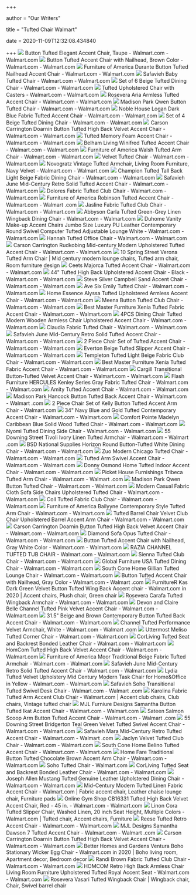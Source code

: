 +++
        
author = "Our Writers"
        
title = "Tufted Chair Walmart"
        
date = 2020-11-09T12:32:08.434840
        
+++
[ ![](https://i5.walmartimages.com/asr/0dadf81a-3a86-4bf8-95bd-fc63c3548f6c_1.653df62390f45abc173f8064822a0852.jpeg?odnWidth=612&odnHeight=612&odnBg=ffffff)](https://i5.walmartimages.com/asr/0dadf81a-3a86-4bf8-95bd-fc63c3548f6c_1.653df62390f45abc173f8064822a0852.jpeg?odnWidth=612&odnHeight=612&odnBg=ffffff) Button Tufted Elegant Accent Chair, Taupe - Walmart.com - Walmart.com
[ ![](https://i5.walmartimages.com/asr/ee75dd30-ff09-470d-8611-8f77c86f9a03_1.48ba5d82b0ae51348963966c292f08ad.jpeg?odnWidth=612&odnHeight=612&odnBg=ffffff)](https://i5.walmartimages.com/asr/ee75dd30-ff09-470d-8611-8f77c86f9a03_1.48ba5d82b0ae51348963966c292f08ad.jpeg?odnWidth=612&odnHeight=612&odnBg=ffffff) Button Tufted Accent Chair with Nailhead, Brown Color - Walmart.com -  Walmart.com
[ ![](https://i5.walmartimages.com/asr/baacddd7-db63-436b-abe8-8b16afa84139_1.d59a3feeca1cf2663437b101afb6d6d9.jpeg?odnWidth=612&odnHeight=612&odnBg=ffffff)](https://i5.walmartimages.com/asr/baacddd7-db63-436b-abe8-8b16afa84139_1.d59a3feeca1cf2663437b101afb6d6d9.jpeg?odnWidth=612&odnHeight=612&odnBg=ffffff) Furniture of America Durante Button Tufted Nailhead Accent Chair - Walmart.com  - Walmart.com
[ ![](https://i5.walmartimages.com/asr/c8cda7b8-1af8-468c-80cb-e3676ea32b6e_1.8d3b2d468aa12083e90cf013ac8c1d8f.jpeg?odnWidth=612&odnHeight=612&odnBg=ffffff)](https://i5.walmartimages.com/asr/c8cda7b8-1af8-468c-80cb-e3676ea32b6e_1.8d3b2d468aa12083e90cf013ac8c1d8f.jpeg?odnWidth=612&odnHeight=612&odnBg=ffffff) Safavieh Baby Tufted Chair - Walmart.com - Walmart.com
[ ![](https://i5.walmartimages.com/asr/761c1731-fa64-444a-9446-694fb0799502_1.aaac45a1f36de389f5098c139e9d1c46.jpeg?odnWidth=612&odnHeight=612&odnBg=ffffff)](https://i5.walmartimages.com/asr/761c1731-fa64-444a-9446-694fb0799502_1.aaac45a1f36de389f5098c139e9d1c46.jpeg?odnWidth=612&odnHeight=612&odnBg=ffffff) Set of 6 Beige Tufted Dining Chair - Walmart.com - Walmart.com
[ ![](https://i5.walmartimages.com/asr/e74e6d92-6d23-4fb6-84c3-59cc8edd1e04_2.ea734f065e137d9faf10c48c049d8ee9.jpeg?odnWidth=612&odnHeight=612&odnBg=ffffff)](https://i5.walmartimages.com/asr/e74e6d92-6d23-4fb6-84c3-59cc8edd1e04_2.ea734f065e137d9faf10c48c049d8ee9.jpeg?odnWidth=612&odnHeight=612&odnBg=ffffff) Tufted Upholstered Chair with Casters - Walmart.com - Walmart.com
[ ![](https://i5.walmartimages.com/asr/6f53c263-9b71-45e5-8674-a5fa620995e5_1.5b5e2dc6fbd4dcfed07bb498b999eb59.jpeg?odnWidth=612&odnHeight=612&odnBg=ffffff)](https://i5.walmartimages.com/asr/6f53c263-9b71-45e5-8674-a5fa620995e5_1.5b5e2dc6fbd4dcfed07bb498b999eb59.jpeg?odnWidth=612&odnHeight=612&odnBg=ffffff) Rosevera Aria Armless Tufted Accent Chair - Walmart.com - Walmart.com
[ ![](https://i5.walmartimages.com/asr/d4618f70-f426-4174-887f-564f7241240f_1.48964a06f237ad77ab2b1a6cefbea5d4.jpeg?odnWidth=612&odnHeight=612&odnBg=ffffff)](https://i5.walmartimages.com/asr/d4618f70-f426-4174-887f-564f7241240f_1.48964a06f237ad77ab2b1a6cefbea5d4.jpeg?odnWidth=612&odnHeight=612&odnBg=ffffff) Madison Park Qwen Button Tufted Chair - Walmart.com - Walmart.com
[ ![](https://i5.walmartimages.com/asr/472dcf5b-2f1d-4e6f-87ac-e4b2a1611125_1.07a34676891db5aa35bb34f7e2865e80.jpeg?odnWidth=612&odnHeight=612&odnBg=ffffff)](https://i5.walmartimages.com/asr/472dcf5b-2f1d-4e6f-87ac-e4b2a1611125_1.07a34676891db5aa35bb34f7e2865e80.jpeg?odnWidth=612&odnHeight=612&odnBg=ffffff) Noble House Logan Dark Blue Fabric Tufted Accent Chair - Walmart.com -  Walmart.com
[ ![](https://i5.walmartimages.com/asr/6e285601-da21-476e-b2af-36cc9171e653_1.60272256e25477f04f8add88a347ac8b.jpeg?odnWidth=612&odnHeight=612&odnBg=ffffff)](https://i5.walmartimages.com/asr/6e285601-da21-476e-b2af-36cc9171e653_1.60272256e25477f04f8add88a347ac8b.jpeg?odnWidth=612&odnHeight=612&odnBg=ffffff) Set of 4 Beige Tufted Dining Chair - Walmart.com - Walmart.com
[ ![](https://i5.walmartimages.com/asr/6bb946a8-5799-40ac-a547-5cf449507192_1.f1944188f37516a5be8566322ecbc883.jpeg?odnWidth=612&odnHeight=612&odnBg=ffffff)](https://i5.walmartimages.com/asr/6bb946a8-5799-40ac-a547-5cf449507192_1.f1944188f37516a5be8566322ecbc883.jpeg?odnWidth=612&odnHeight=612&odnBg=ffffff) Carson Carrington Doarnin Button Tufted High Back Velvet Accent Chair -  Walmart.com - Walmart.com
[ ![](https://i5.walmartimages.com/asr/2e2a8b20-d5ae-4a6b-a6a0-ffd1b78ca20b_1.dced8202e891a1dc6085028901feaf39.jpeg?odnWidth=612&odnHeight=612&odnBg=ffffff)](https://i5.walmartimages.com/asr/2e2a8b20-d5ae-4a6b-a6a0-ffd1b78ca20b_1.dced8202e891a1dc6085028901feaf39.jpeg?odnWidth=612&odnHeight=612&odnBg=ffffff) Tufted Memory Foam Accent Chair - Walmart.com - Walmart.com
[ ![](https://i5.walmartimages.com/asr/4a553554-9dd0-47da-ba1a-51b910cc9a89_1.5f1ee99ffe3723359d808cb701572de5.jpeg?odnWidth=612&odnHeight=612&odnBg=ffffff)](https://i5.walmartimages.com/asr/4a553554-9dd0-47da-ba1a-51b910cc9a89_1.5f1ee99ffe3723359d808cb701572de5.jpeg?odnWidth=612&odnHeight=612&odnBg=ffffff) Belham Living Winifred Tufted Accent Chair - Walmart.com - Walmart.com
[ ![](https://i5.walmartimages.com/asr/f4d2f776-32cb-4611-990a-830bbf1fc208_1.2c3824b73ad6fd877fd358e1f64f75d0.jpeg?odnWidth=612&odnHeight=612&odnBg=ffffff)](https://i5.walmartimages.com/asr/f4d2f776-32cb-4611-990a-830bbf1fc208_1.2c3824b73ad6fd877fd358e1f64f75d0.jpeg?odnWidth=612&odnHeight=612&odnBg=ffffff) Furniture of America Walsh Tufted Arm Chair - Walmart.com - Walmart.com
[ ![](https://i5.walmartimages.com/asr/d71d4ff8-7ba4-4d25-91e5-464970a9c324_1.fa2f6aea6fd5a10db630c4071a94502d.jpeg?odnWidth=612&odnHeight=612&odnBg=ffffff)](https://i5.walmartimages.com/asr/d71d4ff8-7ba4-4d25-91e5-464970a9c324_1.fa2f6aea6fd5a10db630c4071a94502d.jpeg?odnWidth=612&odnHeight=612&odnBg=ffffff) Velvet Tufted Chair - Walmart.com - Walmart.com
[ ![](https://i5.walmartimages.com/asr/11ba1227-bc11-4385-8e03-2b7d0c270b5c_1.62e25fa8e28c4f9d2c7228e6f9da7a6d.jpeg)](https://i5.walmartimages.com/asr/11ba1227-bc11-4385-8e03-2b7d0c270b5c_1.62e25fa8e28c4f9d2c7228e6f9da7a6d.jpeg) Novogratz Vintage Tufted Armchair, Living Room Furniture, Navy Velvet -  Walmart.com - Walmart.com
[ ![](https://i5.walmartimages.com/asr/3b556084-8d20-461f-8605-74e1e3bdb891_1.216887095487b8851b03751635161ef6.jpeg)](https://i5.walmartimages.com/asr/3b556084-8d20-461f-8605-74e1e3bdb891_1.216887095487b8851b03751635161ef6.jpeg) Champion Tufted Tall Back Light Beige Fabric Dining Chair - Walmart.com -  Walmart.com
[ ![](https://i5.walmartimages.com/asr/db71c350-e391-414a-b218-72083d382496_1.7fe1a27d9f411601d02d2e57a5de66fd.jpeg?odnWidth=2000&odnHeight=2000&odnBg=ffffff)](https://i5.walmartimages.com/asr/db71c350-e391-414a-b218-72083d382496_1.7fe1a27d9f411601d02d2e57a5de66fd.jpeg?odnWidth=2000&odnHeight=2000&odnBg=ffffff) Safavieh June Mid-Century Retro Solid Tufted Accent Chair - Walmart.com -  Walmart.com
[ ![](https://i5.walmartimages.com/asr/9b824727-dee0-49ad-8072-5357183f4f75_1.ad820fd397a859fb1c4e1df45287dabc.jpeg?odnWidth=612&odnHeight=612&odnBg=ffffff)](https://i5.walmartimages.com/asr/9b824727-dee0-49ad-8072-5357183f4f75_1.ad820fd397a859fb1c4e1df45287dabc.jpeg?odnWidth=612&odnHeight=612&odnBg=ffffff) Dolores Fabric Tufted Club Chair - Walmart.com - Walmart.com
[ ![](https://i5.walmartimages.com/asr/7d818f31-2215-468e-be5d-b385c3668371_1.81b199c65979413bc9935f6a917c67be.jpeg?odnWidth=612&odnHeight=612&odnBg=ffffff)](https://i5.walmartimages.com/asr/7d818f31-2215-468e-be5d-b385c3668371_1.81b199c65979413bc9935f6a917c67be.jpeg?odnWidth=612&odnHeight=612&odnBg=ffffff) Furniture of America Robinson Tufted Accent Chair - Walmart.com - Walmart .com
[ ![](https://i5.walmartimages.com/asr/52c89b84-c661-4938-bceb-03ff079ea7d4_1.3865461d5f18cec22345920880e8257c.jpeg?odnWidth=612&odnHeight=612&odnBg=ffffff)](https://i5.walmartimages.com/asr/52c89b84-c661-4938-bceb-03ff079ea7d4_1.3865461d5f18cec22345920880e8257c.jpeg?odnWidth=612&odnHeight=612&odnBg=ffffff) Jasline Fabric Tufted Club Chair - Walmart.com - Walmart.com
[ ![](https://i5.walmartimages.com/asr/64834748-b838-4c73-970d-56aba6dc7cf0_1.65b744592b70428c456f8d5559dbe368.jpeg?odnWidth=612&odnHeight=612&odnBg=ffffff)](https://i5.walmartimages.com/asr/64834748-b838-4c73-970d-56aba6dc7cf0_1.65b744592b70428c456f8d5559dbe368.jpeg?odnWidth=612&odnHeight=612&odnBg=ffffff) Abbyson Carla Tufted Green-Grey Linen Wingback Dining Chair - Walmart.com -  Walmart.com
[ ![](https://i5.walmartimages.com/asr/fb6cca62-ee87-49f9-aab6-107fa2687270_1.7152a7fbef17cc273a495ebcfb42bad9.jpeg)](https://i5.walmartimages.com/asr/fb6cca62-ee87-49f9-aab6-107fa2687270_1.7152a7fbef17cc273a495ebcfb42bad9.jpeg) Duhome Vanity Make-up Accent Chairs Jumbo Size Luxury PU Leather  Contemporary Round Swivel Computer Tufted Adjustable Lounge White - Walmart.com  - Walmart.com
[ ![](https://i5.walmartimages.com/asr/06330877-bfef-4c21-aaf3-10983738b612_1.88687a68d6d93a86d810c181a1e2a20a.jpeg?odnWidth=612&odnHeight=612&odnBg=ffffff)](https://i5.walmartimages.com/asr/06330877-bfef-4c21-aaf3-10983738b612_1.88687a68d6d93a86d810c181a1e2a20a.jpeg?odnWidth=612&odnHeight=612&odnBg=ffffff) Hannah Tufted Office Chair - Walmart.com - Walmart.com
[ ![](https://i5.walmartimages.com/asr/a0566025-486f-4a9d-af3f-106969a7a736_1.c54fdb017880e17de48b39869f9c38af.jpeg?odnWidth=612&odnHeight=612&odnBg=ffffff)](https://i5.walmartimages.com/asr/a0566025-486f-4a9d-af3f-106969a7a736_1.c54fdb017880e17de48b39869f9c38af.jpeg?odnWidth=612&odnHeight=612&odnBg=ffffff) Carson Carrington Rudkobing Mid-century Modern Upholstered Tufted Accent  Chair - Walmart.com - Walmart.com
[ ![](https://i.pinimg.com/originals/4a/54/85/4a54857f43f5474ad104c02fa79a35fa.jpg)](https://i.pinimg.com/originals/4a/54/85/4a54857f43f5474ad104c02fa79a35fa.jpg) 10 Spring Street Verona Tufted Arm Chair | Mid century modern lounge chairs,  Tufted arm chair, Room furniture design
[ ![](https://i5.walmartimages.com/asr/9d264a00-c17d-4f8f-9878-8aa919020200_1.594ff92c72aab641d0f636ad8561d0f4.jpeg?odnWidth=450&odnHeight=450&odnBg=ffffff)](https://i5.walmartimages.com/asr/9d264a00-c17d-4f8f-9878-8aa919020200_1.594ff92c72aab641d0f636ad8561d0f4.jpeg?odnWidth=450&odnHeight=450&odnBg=ffffff) Ceets Majorca Tufted Accent Chair - Walmart.com - Walmart.com
[ ![](https://i5.walmartimages.com/asr/22e825b3-5a00-43a1-a40e-a29b0b3070d9_1.8b73a8c168a37bdd2c9a16122edef6a9.jpeg)](https://i5.walmartimages.com/asr/22e825b3-5a00-43a1-a40e-a29b0b3070d9_1.8b73a8c168a37bdd2c9a16122edef6a9.jpeg) 44" Tufted High Back Upholstered Accent Chair - Black - Walmart.com -  Walmart.com
[ ![](https://i5.walmartimages.com/asr/d305ee4a-0a6d-45f6-8832-cec16cd48189.770045a664a657c7ebe45775bf950c13.jpeg?odnWidth=612&odnHeight=612&odnBg=ffffff)](https://i5.walmartimages.com/asr/d305ee4a-0a6d-45f6-8832-cec16cd48189.770045a664a657c7ebe45775bf950c13.jpeg?odnWidth=612&odnHeight=612&odnBg=ffffff) Steve Silver Campbell Sand Accent Chair - Walmart.com - Walmart.com
[ ![](https://i5.walmartimages.com/asr/6b497cfb-0e74-4fcd-aa3f-40271a091722_1.ba6627bc3179e19212d2329a9b0248a1.jpeg?odnWidth=612&odnHeight=612&odnBg=ffffff)](https://i5.walmartimages.com/asr/6b497cfb-0e74-4fcd-aa3f-40271a091722_1.ba6627bc3179e19212d2329a9b0248a1.jpeg?odnWidth=612&odnHeight=612&odnBg=ffffff) Ave Six Emily Tufted Chair - Walmart.com - Walmart.com
[ ![](https://i5.walmartimages.com/asr/d5dfd4aa-99cd-4424-a67f-9bf47faa7b7f_2.99a9a40748e0ed035e26330449358d0f.jpeg?odnWidth=612&odnHeight=612&odnBg=ffffff)](https://i5.walmartimages.com/asr/d5dfd4aa-99cd-4424-a67f-9bf47faa7b7f_2.99a9a40748e0ed035e26330449358d0f.jpeg?odnWidth=612&odnHeight=612&odnBg=ffffff) Home Essence Alyssa Tufted Upholstered Armless Accent Chair - Walmart.com -  Walmart.com
[ ![](https://i5.walmartimages.com/asr/48812ec2-1bf3-4dd5-87a1-d495e7dc7e14_1.0237d4adafa3ecb81dc1b4e6159657cc.jpeg?odnWidth=612&odnHeight=612&odnBg=ffffff)](https://i5.walmartimages.com/asr/48812ec2-1bf3-4dd5-87a1-d495e7dc7e14_1.0237d4adafa3ecb81dc1b4e6159657cc.jpeg?odnWidth=612&odnHeight=612&odnBg=ffffff) Meena Button Tufted Club Chair - Walmart.com - Walmart.com
[ ![](https://i5.walmartimages.com/asr/c2ad5e2b-477e-45e3-bd4a-4554cf164ca2_1.3f9e7aa3f61ab9e3b85613d0114f3b15.jpeg?odnWidth=612&odnHeight=612&odnBg=ffffff)](https://i5.walmartimages.com/asr/c2ad5e2b-477e-45e3-bd4a-4554cf164ca2_1.3f9e7aa3f61ab9e3b85613d0114f3b15.jpeg?odnWidth=612&odnHeight=612&odnBg=ffffff) Best Master Furniture Xenia Tufted Fabric Accent Chair - Walmart.com -  Walmart.com
[ ![](https://i5.walmartimages.com/asr/f85e11c6-45cb-4e0d-af91-8be512455c92.5c4f0d8e173ef445be26f9333f6149d4.jpeg?odnWidth=612&odnHeight=612&odnBg=ffffff)](https://i5.walmartimages.com/asr/f85e11c6-45cb-4e0d-af91-8be512455c92.5c4f0d8e173ef445be26f9333f6149d4.jpeg?odnWidth=612&odnHeight=612&odnBg=ffffff) 4PCS Dining Chair Tufted Modern Wooden Armless Chair Upholstered Accent  Chair - Walmart.com - Walmart.com
[ ![](https://i5.walmartimages.com/asr/fb24f438-2f12-4c9c-b72f-36ddea1216cf_1.abea07e5ace07954da929bb5c6d8b52f.jpeg?odnWidth=612&odnHeight=612&odnBg=ffffff)](https://i5.walmartimages.com/asr/fb24f438-2f12-4c9c-b72f-36ddea1216cf_1.abea07e5ace07954da929bb5c6d8b52f.jpeg?odnWidth=612&odnHeight=612&odnBg=ffffff) Claudia Fabric Tufted Chair - Walmart.com - Walmart.com
[ ![](https://i5.walmartimages.com/asr/ac2e33a6-aac4-4bf0-9dbb-b81ec5b8a05d_1.5eef954e971a843914a89f3468d01cb1.jpeg)](https://i5.walmartimages.com/asr/ac2e33a6-aac4-4bf0-9dbb-b81ec5b8a05d_1.5eef954e971a843914a89f3468d01cb1.jpeg) Safavieh June Mid-Century Retro Solid Tufted Accent Chair - Walmart.com -  Walmart.com
[ ![](https://i5.walmartimages.com/asr/e43b213a-8fa4-42f4-988f-44a08d3cb374_1.8eff82e6a588e7ad7e0c9ed2f97d0993.jpeg?odnWidth=612&odnHeight=612&odnBg=ffffff)](https://i5.walmartimages.com/asr/e43b213a-8fa4-42f4-988f-44a08d3cb374_1.8eff82e6a588e7ad7e0c9ed2f97d0993.jpeg?odnWidth=612&odnHeight=612&odnBg=ffffff) 2 Piece Chair Set of Tufted Accent Chair - Walmart.com - Walmart.com
[ ![](https://i5.walmartimages.com/asr/e4c536f3-e742-48d6-ade4-b034c25143fa_1.33ded0e6681cd412568895010137681b.jpeg?odnWidth=612&odnHeight=612&odnBg=ffffff)](https://i5.walmartimages.com/asr/e4c536f3-e742-48d6-ade4-b034c25143fa_1.33ded0e6681cd412568895010137681b.jpeg?odnWidth=612&odnHeight=612&odnBg=ffffff) Everton Beige Tufted Slipper Accent Chair - Walmart.com - Walmart.com
[ ![](https://i5.walmartimages.com/asr/89b6115b-f9ac-49f5-a109-20a7f068ff79_2.fbc28f22dc82574cba773e2cb3054594.jpeg?odnWidth=612&odnHeight=612&odnBg=ffffff)](https://i5.walmartimages.com/asr/89b6115b-f9ac-49f5-a109-20a7f068ff79_2.fbc28f22dc82574cba773e2cb3054594.jpeg?odnWidth=612&odnHeight=612&odnBg=ffffff) Templeton Tufted Light Beige Fabric Club Chair - Walmart.com - Walmart.com
[ ![](https://i5.walmartimages.com/asr/5890fc7c-0998-4142-9b3c-ccb8afdcb7d1_1.817a95d7f2d828f16e0c7a9f73e1673e.jpeg?odnWidth=612&odnHeight=612&odnBg=ffffff)](https://i5.walmartimages.com/asr/5890fc7c-0998-4142-9b3c-ccb8afdcb7d1_1.817a95d7f2d828f16e0c7a9f73e1673e.jpeg?odnWidth=612&odnHeight=612&odnBg=ffffff) Best Master Furniture Xenia Tufted Fabric Accent Chair - Walmart.com -  Walmart.com
[ ![](https://i5.walmartimages.com/asr/103859e6-bb2b-433f-8917-3e05dd45f58d_1.dbb287d8c9b6476321adb8622c9a1862.jpeg?odnWidth=612&odnHeight=612&odnBg=ffffff)](https://i5.walmartimages.com/asr/103859e6-bb2b-433f-8917-3e05dd45f58d_1.dbb287d8c9b6476321adb8622c9a1862.jpeg?odnWidth=612&odnHeight=612&odnBg=ffffff) Cargill Transitional Button-Tufted Velvet Accent Chair - Walmart.com -  Walmart.com
[ ![](https://i5.walmartimages.com/asr/abfd8d58-c15f-446f-acdc-64422aeb9ad3_2.a3a00e0095ddd9b79653f5d0bf3a8b2c.jpeg?odnWidth=612&odnHeight=612&odnBg=ffffff)](https://i5.walmartimages.com/asr/abfd8d58-c15f-446f-acdc-64422aeb9ad3_2.a3a00e0095ddd9b79653f5d0bf3a8b2c.jpeg?odnWidth=612&odnHeight=612&odnBg=ffffff) Flash Furniture HERCULES Kenley Series Gray Fabric Tufted Chair - Walmart.com  - Walmart.com
[ ![](https://i5.walmartimages.com/asr/b68fbe4c-0f4d-446b-a414-81733e5a5a88_2.226b5ec8ac90823293f7e4aa710e2a9b.jpeg?odnWidth=612&odnHeight=612&odnBg=ffffff)](https://i5.walmartimages.com/asr/b68fbe4c-0f4d-446b-a414-81733e5a5a88_2.226b5ec8ac90823293f7e4aa710e2a9b.jpeg?odnWidth=612&odnHeight=612&odnBg=ffffff) Amity Tufted Accent Chair - Walmart.com - Walmart.com
[ ![](https://i5.walmartimages.com/asr/92a5a8e2-a550-4a1e-bee6-3667bca0bcb6_1.5f4aa2f7db01456b42148432171048d7.jpeg?odnWidth=612&odnHeight=612&odnBg=ffffff)](https://i5.walmartimages.com/asr/92a5a8e2-a550-4a1e-bee6-3667bca0bcb6_1.5f4aa2f7db01456b42148432171048d7.jpeg?odnWidth=612&odnHeight=612&odnBg=ffffff) Madison Park Hancock Button Tufted Back Accent Chair - Walmart.com - Walmart .com
[ ![](https://i5.walmartimages.com/asr/5a97d635-3a20-4f7c-9441-a26bfbea6c8d_1.25b6bd5a29c636ce6dc3e2194d53ea0e.jpeg?odnWidth=450&odnHeight=450&odnBg=ffffff)](https://i5.walmartimages.com/asr/5a97d635-3a20-4f7c-9441-a26bfbea6c8d_1.25b6bd5a29c636ce6dc3e2194d53ea0e.jpeg?odnWidth=450&odnHeight=450&odnBg=ffffff) 2 Piece Chair Set of Kelly Button Tufted Accent Arm Chair - Walmart.com
[ ![](https://i5.walmartimages.com/asr/e2df6a8f-e6cb-4a60-9744-6b4211d14e9b.104a77a85ddac4f5507d283b269ef15b.jpeg?odnWidth=612&odnHeight=612&odnBg=ffffff)](https://i5.walmartimages.com/asr/e2df6a8f-e6cb-4a60-9744-6b4211d14e9b.104a77a85ddac4f5507d283b269ef15b.jpeg?odnWidth=612&odnHeight=612&odnBg=ffffff) 34" Navy Blue and Gold Tufted Contemporary Accent Chair - Walmart.com -  Walmart.com
[ ![](https://i5.walmartimages.com/asr/5092c82f-3def-4836-af0d-97338eadbb47_1.397ee0c6c39effa76333ba01b26573ed.jpeg?odnWidth=612&odnHeight=612&odnBg=ffffff)](https://i5.walmartimages.com/asr/5092c82f-3def-4836-af0d-97338eadbb47_1.397ee0c6c39effa76333ba01b26573ed.jpeg?odnWidth=612&odnHeight=612&odnBg=ffffff) Comfort Pointe Madelyn Caribbean Blue Solid Wood Tufted Chair - Walmart.com  - Walmart.com
[ ![](https://i5.walmartimages.com/asr/10cc30f5-6a7a-402a-93c5-713de84da4e1.8aab8a4fdf479abbf304518ec91310c5.jpeg?odnWidth=612&odnHeight=612&odnBg=ffffff)](https://i5.walmartimages.com/asr/10cc30f5-6a7a-402a-93c5-713de84da4e1.8aab8a4fdf479abbf304518ec91310c5.jpeg?odnWidth=612&odnHeight=612&odnBg=ffffff) Nyomi Tufted Dining Side Chair - Walmart.com - Walmart.com
[ ![](https://i5.walmartimages.com/asr/c8a68853-644d-40a6-b9df-6189b014735d.5122a95e405ecccc7a947c492cf1b1a5.jpeg?odnWidth=612&odnHeight=612&odnBg=ffffff)](https://i5.walmartimages.com/asr/c8a68853-644d-40a6-b9df-6189b014735d.5122a95e405ecccc7a947c492cf1b1a5.jpeg?odnWidth=612&odnHeight=612&odnBg=ffffff) 55 Downing Street Tivoli Ivory Linen Tufted Armchair - Walmart.com - Walmart .com
[ ![](https://i5.walmartimages.com/asr/03961456-635c-4d69-b198-969274e9f123_1.d269759ec69b886f61bdb52de88ddabc.jpeg?odnWidth=612&odnHeight=612&odnBg=ffffff)](https://i5.walmartimages.com/asr/03961456-635c-4d69-b198-969274e9f123_1.d269759ec69b886f61bdb52de88ddabc.jpeg?odnWidth=612&odnHeight=612&odnBg=ffffff) BSD National Supplies Horizon Round Button-Tufted White Dining Chair -  Walmart.com - Walmart.com
[ ![](https://i5.walmartimages.com/asr/fc3a1ece-dd3f-4ef4-b4cc-aebaa8c62231_1.5326846f8a52bc8ac278e0f8e9defda2.jpeg?odnWidth=612&odnHeight=612&odnBg=ffffff)](https://i5.walmartimages.com/asr/fc3a1ece-dd3f-4ef4-b4cc-aebaa8c62231_1.5326846f8a52bc8ac278e0f8e9defda2.jpeg?odnWidth=612&odnHeight=612&odnBg=ffffff) Zuo Modern Chicago Tufted Chair - Walmart.com - Walmart.com
[ ![](https://i5.walmartimages.com/asr/01d2ad1f-efd8-49a2-a665-a8b00c804993_5.9efa6570268c97fae6af930553108e3f.jpeg?odnWidth=612&odnHeight=612&odnBg=ffffff)](https://i5.walmartimages.com/asr/01d2ad1f-efd8-49a2-a665-a8b00c804993_5.9efa6570268c97fae6af930553108e3f.jpeg?odnWidth=612&odnHeight=612&odnBg=ffffff) Tufted Arm Swivel Accent Chair - Walmart.com - Walmart.com
[ ![](http://i5.walmartimages.com/asr/5ffca1d7-9af9-4a43-923d-02de27dce380_1.5a623b0c8fec1331cda5b755eec58810.jpeg?odnWidth=612&odnHeight=612&odnBg=ffffff)](http://i5.walmartimages.com/asr/5ffca1d7-9af9-4a43-923d-02de27dce380_1.5a623b0c8fec1331cda5b755eec58810.jpeg?odnWidth=612&odnHeight=612&odnBg=ffffff) Donny Osmond Home Tufted Indoor Accent Chair - Walmart.com - Walmart.com
[ ![](https://i5.walmartimages.com/asr/c8aa3906-5cf0-46f5-bbfa-b403990c277f_1.90f0a937f4057e37d7c4e02ef74a4ad7.jpeg?odnWidth=612&odnHeight=612&odnBg=ffffff)](https://i5.walmartimages.com/asr/c8aa3906-5cf0-46f5-bbfa-b403990c277f_1.90f0a937f4057e37d7c4e02ef74a4ad7.jpeg?odnWidth=612&odnHeight=612&odnBg=ffffff) Picket House Furnishings Tribeca Tufted Arm Chair - Walmart.com - Walmart .com
[ ![](https://i5.walmartimages.com/asr/db7197d1-34e2-4be6-b856-eb51ce572463_1.9642ac4717a2eec4c1301443d8052f78.jpeg?odnWidth=612&odnHeight=612&odnBg=ffffff)](https://i5.walmartimages.com/asr/db7197d1-34e2-4be6-b856-eb51ce572463_1.9642ac4717a2eec4c1301443d8052f78.jpeg?odnWidth=612&odnHeight=612&odnBg=ffffff) Madison Park Qwen Button Tufted Chair - Walmart.com - Walmart.com
[ ![](https://i5.walmartimages.com/asr/84b012de-0a64-441a-9057-d9ef5b9937ca.3cf7aca989992cdca9d6720aa03551ad.jpeg?odnWidth=612&odnHeight=612&odnBg=ffffff)](https://i5.walmartimages.com/asr/84b012de-0a64-441a-9057-d9ef5b9937ca.3cf7aca989992cdca9d6720aa03551ad.jpeg?odnWidth=612&odnHeight=612&odnBg=ffffff) Modern Casual Fabric Cloth Sofa Side Chairs Upholstered Tufted Chair -  Walmart.com - Walmart.com
[ ![](https://i5.walmartimages.com/asr/68908d8f-b82f-478d-b656-baa89b5726d4_1.f6c8fe370a5204966565fafdb324d84e.jpeg?odnWidth=450&odnHeight=450&odnBg=ffffff)](https://i5.walmartimages.com/asr/68908d8f-b82f-478d-b656-baa89b5726d4_1.f6c8fe370a5204966565fafdb324d84e.jpeg?odnWidth=450&odnHeight=450&odnBg=ffffff) Coll Tufted Fabric Club Chair - Walmart.com - Walmart.com
[ ![](https://i5.walmartimages.com/asr/24f5771e-8501-4bd2-ac9d-27b385004c79_1.95624c8c909e64a2a77014de19f3e1f4.jpeg?odnWidth=450&odnHeight=450&odnBg=ffffff)](https://i5.walmartimages.com/asr/24f5771e-8501-4bd2-ac9d-27b385004c79_1.95624c8c909e64a2a77014de19f3e1f4.jpeg?odnWidth=450&odnHeight=450&odnBg=ffffff) Furniture of America Bailyyne Contemporary Style Tufted Arm Chair - Walmart.com  - Walmart.com
[ ![](https://i5.walmartimages.com/asr/a01fdfe2-3281-4881-b82d-a485ef39faaa.82ce9a4dfb3479a7056fb838ecf4773c.png?odnWidth=612&odnHeight=612&odnBg=ffffff)](https://i5.walmartimages.com/asr/a01fdfe2-3281-4881-b82d-a485ef39faaa.82ce9a4dfb3479a7056fb838ecf4773c.png?odnWidth=612&odnHeight=612&odnBg=ffffff) Tufted Barrel Chair Velvet Club Chair Upholstered Barrel Accent Arm Chair -  Walmart.com - Walmart.com
[ ![](https://i5.walmartimages.com/asr/309e54cb-a635-4056-a947-47f4d9d6b76e_1.92bdd2467342b277855f2489da76f103.jpeg?odnWidth=612&odnHeight=612&odnBg=ffffff)](https://i5.walmartimages.com/asr/309e54cb-a635-4056-a947-47f4d9d6b76e_1.92bdd2467342b277855f2489da76f103.jpeg?odnWidth=612&odnHeight=612&odnBg=ffffff) Carson Carrington Doarnin Button Tufted High Back Velvet Accent Chair -  Walmart.com - Walmart.com
[ ![](https://i5.walmartimages.com/asr/7bb5b9b3-656a-41cc-9fc8-6c731b5ad4b7_1.e1c67f1136a49b984ac1b9400282f997.jpeg?odnWidth=612&odnHeight=612&odnBg=ffffff)](https://i5.walmartimages.com/asr/7bb5b9b3-656a-41cc-9fc8-6c731b5ad4b7_1.e1c67f1136a49b984ac1b9400282f997.jpeg?odnWidth=612&odnHeight=612&odnBg=ffffff) Diamond Sofa Opus Tufted Chair - Walmart.com - Walmart.com
[ ![](https://i5.walmartimages.com/asr/c4f4f02e-9c1c-4ec4-b848-6432b9fcd50e_2.13f390dc0cfc6ec1d878f046a2c46c9a.jpeg?odnWidth=612&odnHeight=612&odnBg=ffffff)](https://i5.walmartimages.com/asr/c4f4f02e-9c1c-4ec4-b848-6432b9fcd50e_2.13f390dc0cfc6ec1d878f046a2c46c9a.jpeg?odnWidth=612&odnHeight=612&odnBg=ffffff) Button Tufted Accent Chair with Nailhead, Gray White Color - Walmart.com -  Walmart.com
[ ![](https://i5.walmartimages.com/asr/2b2c0fbd-3056-4442-ba60-317205c62f55_1.6aed9de4c1b2a62657726e2b3b3064e9.jpeg?odnWidth=612&odnHeight=612&odnBg=ffffff)](https://i5.walmartimages.com/asr/2b2c0fbd-3056-4442-ba60-317205c62f55_1.6aed9de4c1b2a62657726e2b3b3064e9.jpeg?odnWidth=612&odnHeight=612&odnBg=ffffff) RAZIA CHANNEL TUFTED TUB CHAIR - Walmart.com - Walmart.com
[ ![](https://i5.walmartimages.com/asr/51671981-c7bd-40d7-a2d1-35d43fea7edd_1.a869bd6b15be18651b9ce5a95fdd05b4.jpeg?odnWidth=612&odnHeight=612&odnBg=ffffff)](https://i5.walmartimages.com/asr/51671981-c7bd-40d7-a2d1-35d43fea7edd_1.a869bd6b15be18651b9ce5a95fdd05b4.jpeg?odnWidth=612&odnHeight=612&odnBg=ffffff) Sienna Tufted Club Chair - Walmart.com - Walmart.com
[ ![](https://i5.walmartimages.com/asr/774527ce-5b46-4a87-b98c-50342a608090_1.472e742d8e12669450c225316e00c7e6.jpeg?odnWidth=612&odnHeight=612&odnBg=ffffff)](https://i5.walmartimages.com/asr/774527ce-5b46-4a87-b98c-50342a608090_1.472e742d8e12669450c225316e00c7e6.jpeg?odnWidth=612&odnHeight=612&odnBg=ffffff) Global Furniture USA Tufted Dining Chair - Walmart.com - Walmart.com
[ ![](https://i5.walmartimages.com/asr/372df755-d401-470d-ac39-b99a3c0d61f6_1.10d7150fd76a5efb2de2c2e1f3e71f18.jpeg?odnWidth=450&odnHeight=450&odnBg=ffffff)](https://i5.walmartimages.com/asr/372df755-d401-470d-ac39-b99a3c0d61f6_1.10d7150fd76a5efb2de2c2e1f3e71f18.jpeg?odnWidth=450&odnHeight=450&odnBg=ffffff) South Cone Home Gillian Tufted Lounge Chair - Walmart.com - Walmart.com
[ ![](https://i5.walmartimages.com/asr/175cbadf-5f28-4ad6-88e9-66fa177b273d_1.e5b32233beb48483e4add2ad5db37363.jpeg?odnWidth=612&odnHeight=612&odnBg=ffffff)](https://i5.walmartimages.com/asr/175cbadf-5f28-4ad6-88e9-66fa177b273d_1.e5b32233beb48483e4add2ad5db37363.jpeg?odnWidth=612&odnHeight=612&odnBg=ffffff) Button Tufted Accent Chair with Nailhead, Gray Color - Walmart.com - Walmart .com
[ ![](https://i.pinimg.com/736x/d6/34/e6/d634e6bd95b363379d7f4d63e24667ff.jpg)](https://i.pinimg.com/736x/d6/34/e6/d634e6bd95b363379d7f4d63e24667ff.jpg) FurnitureR Kas Dark Green Velvet Button Tufted Wing Back Accent chair -  Walmart.com in 2020 | Accent chairs, Plush chair, Green chair
[ ![](https://i5.walmartimages.com/asr/d86bebe1-f1ce-42f3-b3a9-8f17e7cff591_1.746d57bf6c3e545a85cbeeee1cd11001.jpeg?odnWidth=612&odnHeight=612&odnBg=ffffff)](https://i5.walmartimages.com/asr/d86bebe1-f1ce-42f3-b3a9-8f17e7cff591_1.746d57bf6c3e545a85cbeeee1cd11001.jpeg?odnWidth=612&odnHeight=612&odnBg=ffffff) Rosevera Carafa Tufted Wingback Armchair - Walmart.com - Walmart.com
[ ![](https://i5.walmartimages.com/asr/8492b366-ea37-46e5-97e2-a4c3db516e19_4.c0ab1b0e88738e6cebe1fd7f16c40254.jpeg?odnWidth=612&odnHeight=612&odnBg=ffffff)](https://i5.walmartimages.com/asr/8492b366-ea37-46e5-97e2-a4c3db516e19_4.c0ab1b0e88738e6cebe1fd7f16c40254.jpeg?odnWidth=612&odnHeight=612&odnBg=ffffff) Devon and Claire Belle Channel Tufted Pink Velvet Accent Chair - Walmart.com  - Walmart.com
[ ![](https://i5.walmartimages.com/asr/1eed9199-a43b-455c-b0eb-0510e961e7c6.927ad1be1c3fd2d50bf8b4c2a0a42e05.jpeg?odnWidth=612&odnHeight=612&odnBg=ffffff)](https://i5.walmartimages.com/asr/1eed9199-a43b-455c-b0eb-0510e961e7c6.927ad1be1c3fd2d50bf8b4c2a0a42e05.jpeg?odnWidth=612&odnHeight=612&odnBg=ffffff) 31.5" Beige and Brown Contemporary Button Tufted Back Accent Chair - Walmart.com  - Walmart.com
[ ![](https://i5.walmartimages.com/asr/7f69b492-f4f7-4492-a79e-998ebb95df16.13334c5e75ab9c8a7eef876ff82d0278.jpeg?odnWidth=612&odnHeight=612&odnBg=ffffff)](https://i5.walmartimages.com/asr/7f69b492-f4f7-4492-a79e-998ebb95df16.13334c5e75ab9c8a7eef876ff82d0278.jpeg?odnWidth=612&odnHeight=612&odnBg=ffffff) Channel Tufted Performance Velvet Armchair, White - Walmart.com - Walmart .com
[ ![](https://i5.walmartimages.com/asr/e1203254-1238-4b87-9162-c362b7b9cc53_1.345e0da07a51dc2b26173ef715bdd7f5.jpeg?odnWidth=612&odnHeight=612&odnBg=ffffff)](https://i5.walmartimages.com/asr/e1203254-1238-4b87-9162-c362b7b9cc53_1.345e0da07a51dc2b26173ef715bdd7f5.jpeg?odnWidth=612&odnHeight=612&odnBg=ffffff) Uttermost Meliso Tufted Corner Chair - Walmart.com - Walmart.com
[ ![](https://i5.walmartimages.com/asr/204c508c-70ed-4dc3-965d-05ec38699920_1.7bb1dd22667ad5fa89d7c85f47039e5a.jpeg?odnWidth=612&odnHeight=612&odnBg=ffffff)](https://i5.walmartimages.com/asr/204c508c-70ed-4dc3-965d-05ec38699920_1.7bb1dd22667ad5fa89d7c85f47039e5a.jpeg?odnWidth=612&odnHeight=612&odnBg=ffffff) CorLiving Tufted Seat and Backrest Bonded Leather Chair - Walmart.com -  Walmart.com
[ ![](https://i5.walmartimages.com/asr/d9d688cf-6903-44cc-a6b6-f529f48e303f_1.55c528d55b7e35e74ab001489d3a751c.jpeg?odnWidth=612&odnHeight=612&odnBg=ffffff)](https://i5.walmartimages.com/asr/d9d688cf-6903-44cc-a6b6-f529f48e303f_1.55c528d55b7e35e74ab001489d3a751c.jpeg?odnWidth=612&odnHeight=612&odnBg=ffffff) HomCom Tufted High Back Velvet Accent Chair - Walmart.com - Walmart.com
[ ![](https://i5.walmartimages.com/asr/e534f5b5-1614-441d-b30f-d98e71613c84.e08b3fb2497fc55a865580f8cfa837ef.jpeg?odnWidth=612&odnHeight=612&odnBg=ffffff)](https://i5.walmartimages.com/asr/e534f5b5-1614-441d-b30f-d98e71613c84.e08b3fb2497fc55a865580f8cfa837ef.jpeg?odnWidth=612&odnHeight=612&odnBg=ffffff) Furniture of America Moor Traditional Beige Fabric Tufted Armchair - Walmart.com  - Walmart.com
[ ![](https://i5.walmartimages.com/asr/ed7bb6eb-295d-4d36-aa20-d2f9a40123d5_1.d52dec9f6640d8e597d5df686049846e.jpeg?odnWidth=2000&odnHeight=2000&odnBg=ffffff)](https://i5.walmartimages.com/asr/ed7bb6eb-295d-4d36-aa20-d2f9a40123d5_1.d52dec9f6640d8e597d5df686049846e.jpeg?odnWidth=2000&odnHeight=2000&odnBg=ffffff) Safavieh June Mid-Century Retro Solid Tufted Accent Chair - Walmart.com -  Walmart.com
[ ![](https://i5.walmartimages.com/asr/88056265-db57-418a-b3ee-fd2b2ad599c2_1.666f2144953a15e091acf895cf573ea1.jpeg?odnWidth=612&odnHeight=612&odnBg=ffffff)](https://i5.walmartimages.com/asr/88056265-db57-418a-b3ee-fd2b2ad599c2_1.666f2144953a15e091acf895cf573ea1.jpeg?odnWidth=612&odnHeight=612&odnBg=ffffff) Lydia Tufted Velvet Upholstery Mid Century Modern Task Chair for  Home&Office in Yellow - Walmart.com - Walmart.com
[ ![](https://i5.walmartimages.com/asr/f3a9a3fe-e7f1-4a7c-a1cb-b24a54c28443_4.5d0774706ec4bc4cb95e7e42960569b2.jpeg)](https://i5.walmartimages.com/asr/f3a9a3fe-e7f1-4a7c-a1cb-b24a54c28443_4.5d0774706ec4bc4cb95e7e42960569b2.jpeg) Safavieh Soho Transitional Tufted Swivel Desk Chair - Walmart.com - Walmart .com
[ ![](https://i.pinimg.com/474x/d1/4d/9b/d14d9b6f6ece955b44084197783195b2.jpg)](https://i.pinimg.com/474x/d1/4d/9b/d14d9b6f6ece955b44084197783195b2.jpg) Karolina Fabric Tufted Arm Accent Club Chair - Walmart.com | Accent club  chairs, Club chairs, Vintage tufted chair
[ ![](https://i5.walmartimages.com/asr/83426f8b-0d25-45ba-8b86-3c92b7f38641_1.08bb10a5967bd9d41ccdf2e51bf89a21.jpeg?odnWidth=612&odnHeight=612&odnBg=ffffff)](https://i5.walmartimages.com/asr/83426f8b-0d25-45ba-8b86-3c92b7f38641_1.08bb10a5967bd9d41ccdf2e51bf89a21.jpeg?odnWidth=612&odnHeight=612&odnBg=ffffff) MJL Furniure Designs Samantha Button Tufted Ikat Accent Chair - Walmart.com  - Walmart.com
[ ![](https://i5.walmartimages.com/asr/5cd9fec7-9ab2-4c1b-baff-c309ab1ea719_1.10df0dd004668bf184c09afb6f7e0e67.jpeg?odnWidth=612&odnHeight=612&odnBg=ffffff)](https://i5.walmartimages.com/asr/5cd9fec7-9ab2-4c1b-baff-c309ab1ea719_1.10df0dd004668bf184c09afb6f7e0e67.jpeg?odnWidth=612&odnHeight=612&odnBg=ffffff) Sateen Salmon Scoop Arm Button Tufted Accent Chair - Walmart.com - Walmart .com
[ ![](https://i5.walmartimages.com/asr/f4c6e96e-e3e0-4f93-8e98-5f920fcefc51.826399e95da96f0b10b90d30463af085.jpeg?odnWidth=612&odnHeight=612&odnBg=ffffff)](https://i5.walmartimages.com/asr/f4c6e96e-e3e0-4f93-8e98-5f920fcefc51.826399e95da96f0b10b90d30463af085.jpeg?odnWidth=612&odnHeight=612&odnBg=ffffff) 55 Downing Street Bridgerton Teal Green Velvet Tufted Swivel Accent Chair -  Walmart.com - Walmart.com
[ ![](https://i5.walmartimages.com/asr/44258f82-a1df-42f5-8b6c-ec1a2c2e3778_1.9a3a2e78fd9d76dc74197261853a0d1d.jpeg?odnWidth=612&odnHeight=612&odnBg=ffffff)](https://i5.walmartimages.com/asr/44258f82-a1df-42f5-8b6c-ec1a2c2e3778_1.9a3a2e78fd9d76dc74197261853a0d1d.jpeg?odnWidth=612&odnHeight=612&odnBg=ffffff) Safavieh Mara Mid-Century Retro Tufted Accent Chair - Walmart.com - Walmart .com
[ ![](https://i5.walmartimages.com/asr/16e28cc2-aa80-4cc0-a848-73784e8d456a.122783dfae7f4ba3c04fe263409fad10.jpeg?odnWidth=612&odnHeight=612&odnBg=ffffff)](https://i5.walmartimages.com/asr/16e28cc2-aa80-4cc0-a848-73784e8d456a.122783dfae7f4ba3c04fe263409fad10.jpeg?odnWidth=612&odnHeight=612&odnBg=ffffff) Jaclyn Velvet Tufted Club Chair - Walmart.com - Walmart.com
[ ![](https://i5.walmartimages.com/asr/46fc76dc-1bd2-4177-a982-69e749614829_1.5fa34ad999945a03966fcf331ba0486b.jpeg?odnWidth=612&odnHeight=612&odnBg=ffffff)](https://i5.walmartimages.com/asr/46fc76dc-1bd2-4177-a982-69e749614829_1.5fa34ad999945a03966fcf331ba0486b.jpeg?odnWidth=612&odnHeight=612&odnBg=ffffff) South Cone Home Belino Tufted Accent Chair - Walmart.com - Walmart.com
[ ![](https://i5.walmartimages.com/asr/0639f188-5d2f-4fa7-90e6-4360aa56b767_1.6d14398d2d6c6d61f96663cbcc0015fc.jpeg?odnWidth=612&odnHeight=612&odnBg=ffffff)](https://i5.walmartimages.com/asr/0639f188-5d2f-4fa7-90e6-4360aa56b767_1.6d14398d2d6c6d61f96663cbcc0015fc.jpeg?odnWidth=612&odnHeight=612&odnBg=ffffff) Home Fare Traditional Button Tufted Chocolate Brown Accent Arm Chair -  Walmart.com - Walmart.com
[ ![](https://i5.walmartimages.com/asr/468d0bf6-d675-46d7-932b-7c2378813a1d_1.75569954ecf8172aef51ada367a63b26.jpeg?odnWidth=450&odnHeight=450&odnBg=ffffff)](https://i5.walmartimages.com/asr/468d0bf6-d675-46d7-932b-7c2378813a1d_1.75569954ecf8172aef51ada367a63b26.jpeg?odnWidth=450&odnHeight=450&odnBg=ffffff) Soho Tufted Chair - Walmart.com
[ ![](https://i5.walmartimages.com/asr/4ca9e1dd-88df-4fec-b8f2-101fea573196_1.e205849337bf42f89652551c14ab57a3.jpeg?odnWidth=612&odnHeight=612&odnBg=ffffff)](https://i5.walmartimages.com/asr/4ca9e1dd-88df-4fec-b8f2-101fea573196_1.e205849337bf42f89652551c14ab57a3.jpeg?odnWidth=612&odnHeight=612&odnBg=ffffff) CorLiving Tufted Seat and Backrest Bonded Leather Chair - Walmart.com -  Walmart.com
[ ![](https://i5.walmartimages.com/asr/b475bbd7-c107-4a00-bfa5-2584a21bfe53_1.5433ebdef6a7f4fdeeaf2da78a1de20a.jpeg?odnWidth=612&odnHeight=612&odnBg=ffffff)](https://i5.walmartimages.com/asr/b475bbd7-c107-4a00-bfa5-2584a21bfe53_1.5433ebdef6a7f4fdeeaf2da78a1de20a.jpeg?odnWidth=612&odnHeight=612&odnBg=ffffff) Joseph Allen Mustang Tufted Genuine Leather Upholstered Dining Chair -  Walmart.com - Walmart.com
[ ![](https://i.pinimg.com/474x/a1/42/0a/a1420a40929ac2b35ec7b789ee6b2031.jpg)](https://i.pinimg.com/474x/a1/42/0a/a1420a40929ac2b35ec7b789ee6b2031.jpg) Mid-Century Modern Tufted Linen Fabric Accent Chair - Walmart.com | Fabric  accent chair, Leather chaise lounge chair, Furniture pads
[ ![](https://i5.walmartimages.com/asr/c3b71df1-d0fd-4ac3-be86-b05d925cb2f5_1.aa711361022b8605bffe91dedb91ad80.jpeg?odnWidth=612&odnHeight=612&odnBg=ffffff)](https://i5.walmartimages.com/asr/c3b71df1-d0fd-4ac3-be86-b05d925cb2f5_1.aa711361022b8605bffe91dedb91ad80.jpeg?odnWidth=612&odnHeight=612&odnBg=ffffff) Online Gym Shop CB16331 Tufted High Back Velvet Accent Chair&#44; Red - 45  in. - Walmart.com - Walmart.com
[ ![](https://i.pinimg.com/originals/02/9b/8f/029b8f72a5590c0055fdbbd8668c36c2.jpg)](https://i.pinimg.com/originals/02/9b/8f/029b8f72a5590c0055fdbbd8668c36c2.jpg) Linon Cora Tufted Slipper Chair, Washed Linen, 20 inch Seat Height,  Multiple Colors - Walmart.com | Tufted chair, Accent chairs, Furniture
[ ![](https://i5.walmartimages.com/asr/5f80f434-f5e2-413a-8121-055fdf7fb347_1.e1f9ff1322705646c769b99aba1f34eb.jpeg?odnWidth=612&odnHeight=612&odnBg=ffffff)](https://i5.walmartimages.com/asr/5f80f434-f5e2-413a-8121-055fdf7fb347_1.e1f9ff1322705646c769b99aba1f34eb.jpeg?odnWidth=612&odnHeight=612&odnBg=ffffff) Reese Tufted Retro Accent Chair - Walmart.com - Walmart.com
[ ![](https://i5.walmartimages.com/asr/e8ecbdac-fb03-4568-b4b0-6507bc3a2097_1.7d8af0374164f1c34474485562dd9ef9.jpeg?odnWidth=612&odnHeight=612&odnBg=ffffff)](https://i5.walmartimages.com/asr/e8ecbdac-fb03-4568-b4b0-6507bc3a2097_1.7d8af0374164f1c34474485562dd9ef9.jpeg?odnWidth=612&odnHeight=612&odnBg=ffffff) MJL Designs Samantha Dawson 7 Tufted Accent Chair - Walmart.com - Walmart .com
[ ![](https://i5.walmartimages.com/asr/e8ee49a7-8f6a-41fe-9bbb-d73ff2cad3a1_1.c3026fc12619eb553cd56d94a799217f.jpeg?odnWidth=612&odnHeight=612&odnBg=ffffff)](https://i5.walmartimages.com/asr/e8ee49a7-8f6a-41fe-9bbb-d73ff2cad3a1_1.c3026fc12619eb553cd56d94a799217f.jpeg?odnWidth=612&odnHeight=612&odnBg=ffffff) Carson Carrington Doarnin Button Tufted High Back Velvet Accent Chair -  Walmart.com - Walmart.com
[ ![](https://i.pinimg.com/736x/41/78/92/417892226a63b1acdd36cffecb29c4ef.jpg)](https://i.pinimg.com/736x/41/78/92/417892226a63b1acdd36cffecb29c4ef.jpg) Better Homes and Gardens Ventura Boho Stationary Wicker Egg Chair - Walmart.com  in 2020 | Boho living room, Apartment decor, Bedroom decor
[ ![](https://i5.walmartimages.com/asr/386a3533-d479-42b2-be49-72c719111c36_2.ea744933263fe2604a793aa522c574ce.jpeg?odnWidth=612&odnHeight=612&odnBg=ffffff)](https://i5.walmartimages.com/asr/386a3533-d479-42b2-be49-72c719111c36_2.ea744933263fe2604a793aa522c574ce.jpeg?odnWidth=612&odnHeight=612&odnBg=ffffff) Randi Brown Fabric Tufted Club Chair - Walmart.com - Walmart.com
[ ![](https://i5.walmartimages.com/asr/9e625b02-9b4e-4f33-a564-877bed6cab1e_1.631c9cb4a4a4b82fc0bc02010c4f5e25.jpeg?odnWidth=612&odnHeight=612&odnBg=ffffff)](https://i5.walmartimages.com/asr/9e625b02-9b4e-4f33-a564-877bed6cab1e_1.631c9cb4a4a4b82fc0bc02010c4f5e25.jpeg?odnWidth=612&odnHeight=612&odnBg=ffffff) HOMCOM Retro High Back Armless Chair Living Room Furniture Upholstered  Tufted Royal Accent Seat - Walmart.com - Walmart.com
[ ![](https://i.pinimg.com/originals/5e/e3/b3/5ee3b365f46ffc9b7121acbce411d61f.jpg)](https://i.pinimg.com/originals/5e/e3/b3/5ee3b365f46ffc9b7121acbce411d61f.jpg) Rosevera Vasari Tufted Wingback Chair | Wingback chair, Chair, Swivel  barrel chair
